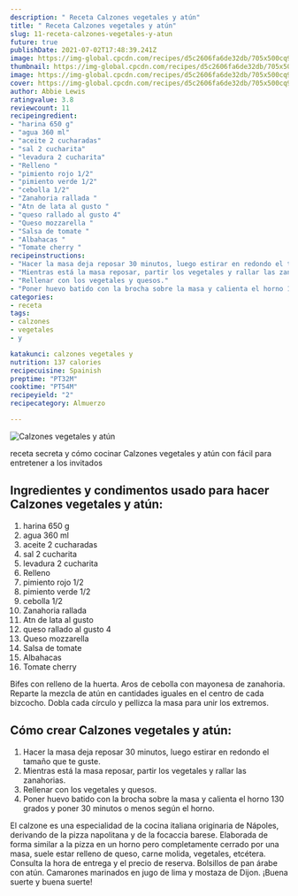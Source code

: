 ```yaml
---
description: " Receta Calzones vegetales y atún"
title: " Receta Calzones vegetales y atún"
slug: 11-receta-calzones-vegetales-y-atun
future: true
publishDate: 2021-07-02T17:48:39.241Z
image: https://img-global.cpcdn.com/recipes/d5c2606fa6de32db/705x500cq90/calzones-vegetales-y-atun-foto-principal.jpg
thumbnail: https://img-global.cpcdn.com/recipes/d5c2606fa6de32db/705x500cq90/calzones-vegetales-y-atun-foto-principal.jpg
image: https://img-global.cpcdn.com/recipes/d5c2606fa6de32db/705x500cq90/calzones-vegetales-y-atun-foto-principal.jpg
cover: https://img-global.cpcdn.com/recipes/d5c2606fa6de32db/705x500cq90/calzones-vegetales-y-atun-foto-principal.jpg
author: Abbie Lewis
ratingvalue: 3.8
reviewcount: 11
recipeingredient:
- "harina 650 g"
- "agua 360 ml"
- "aceite 2 cucharadas"
- "sal 2 cucharita"
- "levadura 2 cucharita"
- "Relleno "
- "pimiento rojo 1/2"
- "pimiento verde 1/2"
- "cebolla 1/2"
- "Zanahoria rallada "
- "Atn de lata al gusto "
- "queso rallado al gusto 4"
- "Queso mozzarella "
- "Salsa de tomate "
- "Albahacas "
- "Tomate cherry "
recipeinstructions:
- "Hacer la masa deja reposar 30 minutos, luego estirar en redondo el tamaño que te guste."
- "Mientras está la masa reposar, partir los vegetales y rallar las zanahorias."
- "Rellenar con los vegetales y quesos."
- "Poner huevo batido con la brocha sobre la masa y calienta el horno 130 grados y poner 30 minutos o menos según el horno."
categories:
- receta
tags:
- calzones
- vegetales
- y

katakunci: calzones vegetales y 
nutrition: 137 calories
recipecuisine: Spainish
preptime: "PT32M"
cooktime: "PT54M"
recipeyield: "2"
recipecategory: Almuerzo

---
```



![Calzones vegetales y atún](https://img-global.cpcdn.com/recipes/d5c2606fa6de32db/705x500cq90/calzones-vegetales-y-atun-foto-principal.jpg)

receta secreta y cómo cocinar Calzones vegetales y atún con fácil para entretener a los invitados

<!--inarticleads1-->

## Ingredientes y condimentos usado para hacer Calzones vegetales y atún:

1. harina 650 g
1. agua 360 ml
1. aceite 2 cucharadas
1. sal 2 cucharita
1. levadura 2 cucharita
1. Relleno 
1. pimiento rojo 1/2
1. pimiento verde 1/2
1. cebolla 1/2
1. Zanahoria rallada 
1. Atn de lata al gusto 
1. queso rallado al gusto 4
1. Queso mozzarella 
1. Salsa de tomate 
1. Albahacas 
1. Tomate cherry 

Bifes con relleno de la huerta. Aros de cebolla con mayonesa de zanahoria. Reparte la mezcla de atún en cantidades iguales en el centro de cada bizcocho. Dobla cada círculo y pellizca la masa para unir los extremos. 

<!--inarticleads2-->

## Cómo crear Calzones vegetales y atún:

1. Hacer la masa deja reposar 30 minutos, luego estirar en redondo el tamaño que te guste.
1. Mientras está la masa reposar, partir los vegetales y rallar las zanahorias.
1. Rellenar con los vegetales y quesos.
1. Poner huevo batido con la brocha sobre la masa y calienta el horno 130 grados y poner 30 minutos o menos según el horno.


El calzone es una especialidad de la cocina italiana originaria de Nápoles, derivando de la pizza napolitana y de la focaccia barese. Elaborada de forma similar a la pizza en un horno pero completamente cerrado por una masa, suele estar relleno de queso, carne molida, vegetales, etcétera. Consulta la hora de entrega y el precio de reserva. Bolsillos de pan árabe con atún. Camarones marinados en jugo de lima y mostaza de Dijon. 
¡Buena suerte y buena suerte!

